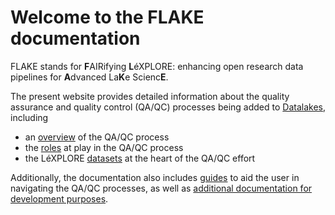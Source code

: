 # Welcome to the FLAKE documentation

FLAKE stands for **F**AIRifying **L**éXPLORE: enhancing open research data pipelines for **A**dvanced La**K**e Scienc**E**.

The present website provides detailed information about the quality assurance and quality control (QA/QC) processes being added to [Datalakes](https://www.datalakes-eawag.ch/), including

- an [overview][overview] of the QA/QC process
- the [roles][roles] at play in the QA/QC process
- the LéXPLORE [datasets][datasets] at the heart of the QA/QC effort

Additionally, the documentation also includes [guides][guides] to aid the user in navigating the QA/QC processes, as well as [additional documentation for development purposes][dev].

[overview]: QC.md
[roles]: roles.md
[datasets]: datasets.md
[dev]: dev/index.md
[guides]: guides/index.md
